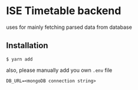 # ISE Timetable backend

uses for mainly fetching parsed data from database

## Installation

```shell
$ yarn add
```

also, please manually add you own `.env` file

```dotenv
DB_URL=<mongoDB connection string>
```

##
